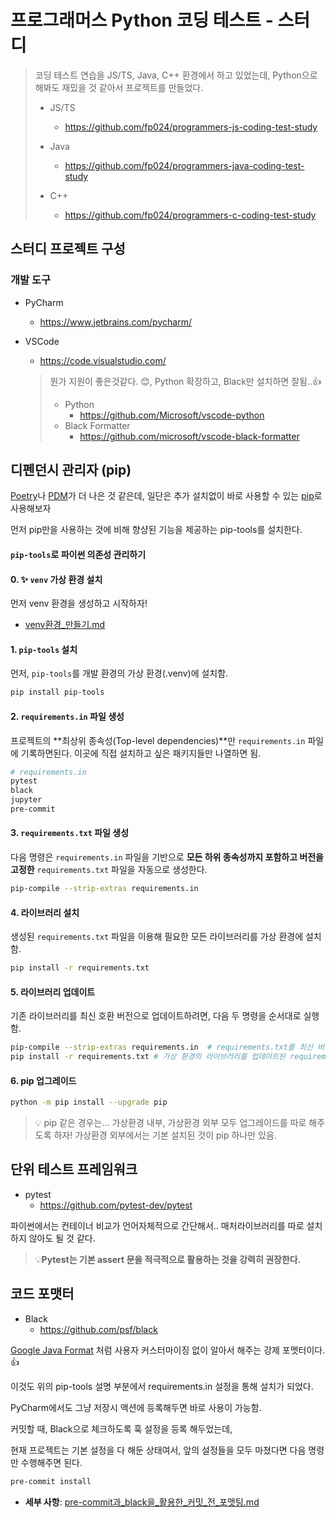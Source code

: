 # 프로그래머스 Python 코딩 테스트 - 스터디

> 코딩 테스트 연습을 JS/TS, Java, C++ 환경에서 하고 있었는데, Python으로 해봐도 재밌을 것 같아서 프로젝트를 만들었다.
>
> * JS/TS
>   * https://github.com/fp024/programmers-js-coding-test-study
>
> * Java
>   * https://github.com/fp024/programmers-java-coding-test-study
> * C++
>   * https://github.com/fp024/programmers-c-coding-test-study
>



## 스터디 프로젝트  구성

### 개발 도구

* PyCharm
  * https://www.jetbrains.com/pycharm/
* VSCode
  
  * https://code.visualstudio.com/
  
  > 뭔가 지원이 좋은것같다. 😊,  Python 확장하고, Black만 설치하면 잘됨..👍
  >
  > * Python
  >   * https://github.com/Microsoft/vscode-python
  > * Black Formatter
  >   * https://github.com/microsoft/vscode-black-formatter





## 디펜던시 관리자 (pip)

[Poetry](https://github.com/python-poetry/poetry)나 [PDM](https://github.com/pdm-project/pdm)가 더 나은 것 같은데, 일단은 추가 설치없이 바로 사용할 수 있는 [pip](https://github.com/pypa/pip)로 사용해보자

먼저 pip만을 사용하는 것에 비해 향샹된 기능을 제공하는 pip-tools를 설치한다.



#### `pip-tools`로 파이썬 의존성 관리하기

#### 0\. ✨ `venv` 가상 환경 설치

먼저 venv 환경을 생성하고 시작하자!

* [venv환경\_만들기.md](docs/venv환경_만들기.md)

#### 1\. `pip-tools` 설치

먼저, `pip-tools`를 개발 환경의 가상 환경(.venv)에 설치함.

```sh
pip install pip-tools
```

#### 2\. `requirements.in` 파일 생성

프로젝트의 \*\*최상위 종속성(Top-level dependencies)\*\*만 `requirements.in` 파일에 기록하면된다. 이곳에 직접 설치하고 싶은 패키지들만 나열하면 됨.

```sh
# requirements.in
pytest
black
jupyter
pre-commit
```

#### 3\. `requirements.txt` 파일 생성

다음 명령은 `requirements.in` 파일을 기반으로 **모든 하위 종속성까지 포함하고 버전을 고정한** `requirements.txt` 파일을 자동으로 생성한다.

```sh
pip-compile --strip-extras requirements.in
```

#### 4\. 라이브러리 설치

생성된 `requirements.txt` 파일을 이용해 필요한 모든 라이브러리를 가상 환경에 설치함.

```sh
pip install -r requirements.txt
```

#### 5\. 라이브러리 업데이트

기존 라이브러리를 최신 호환 버전으로 업데이트하려면, 다음 두 명령을 순서대로 실행함.

```sh
pip-compile --strip-extras requirements.in  # requirements.txt를 최신 버전으로 업데이트
pip install -r requirements.txt # 가상 환경의 라이브러리를 업데이트된 requirements.txt에 맞춰 설치/업데이트
```

#### 6\. pip 업그레이드
```sh
python -m pip install --upgrade pip
```

> 💡 pip 같은 경우는... 가상환경 내부, 가상환경 외부 모두 업그레이드를 따로 해주도록 하자!
> 가상환경 외부에서는 기본 설치된 것이 pip 하나만 있음.




## 단위 테스트 프레임워크

* pytest
  * https://github.com/pytest-dev/pytest

파이썬에서는 컨테이너 비교가 언어자체적으로 간단해서.. 매처라이브러리를 따로 설치하지 않아도 될 것 같다.

> 💡**Pytest는 기본 assert 문을 적극적으로 활용하는 것을 강력히 권장한다.**



## 코드 포맷터

* Black
  * https://github.com/psf/black

[Google Java Format](https://github.com/google/google-java-format) 처럼 사용자 커스터마이징 없이 알아서 해주는 강제 포멧터이다. 👍

이것도 위의 pip-tools 설명 부분에서  requirements.in 설정을 통해 설치가 되었다.

PyCharm에서도 그냥 저장시 액션에 등록해두면 바로 사용이 가능함. 

커밋할 때, Black으로 체크하도록 훅 설정을 등록 해두었는데, 

현재 프로젝트는 기본 설정을 다 해둔 상태여서, 앞의 설정들을 모두 마쳤다면 다음 명령만 수행해주면 된다.

```bash
pre-commit install
```

* **세부 사항**: [pre-commit과\_black을\_활용한\_커밋\_전\_포맷팅.md](docs/pre-commit과_black을_활용한_커밋_전_포맷팅.md)

